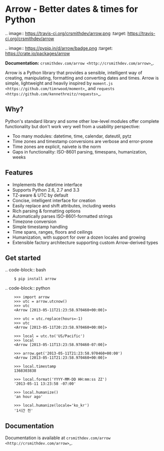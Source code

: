 Arrow - Better dates & times for Python
=======================================

.. image:: https://travis-ci.org/crsmithdev/arrow.png
        :target: https://travis-ci.org/crsmithdev/arrow
        
.. image:: https://pypip.in/d/arrow/badge.png
        :target: https://crate.io/packages/arrow
        
**Documentation:** `crsmithdev.com/arrow <http://crsmithdev.com/arrow>`_.

Arrow is a Python library that provides a sensible, intelligent way of creating, manipulating, formatting and converting dates and times.  Arrow is simple, lightweight and heavily inspired by `moment.js <https://github.com/timrwood/moment>`_ and `requests <https://github.com/kennethreitz/requests>`_.

Why?
----

Python's standard library and some other low-level modules offer complete functionality but don't work very well from a usability perspective:

- Too many modules:  datetime, time, calendar, dateutil, pytz
- Time zones and timestamp conversions are verbose and error-prone
- Time zones are explicit, naivete is the norm
- Gaps in functionality:  ISO-8601 parsing, timespans, humanization, weeks

Features
--------

- Implements the datetime interface
- Supports Python 2.6, 2.7 and 3.3
- TZ-aware & UTC by default
- Concise, intelligent interface for creation
- Easily replace and shift attributes, including weeks
- Rich parsing & formatting options
- Automatically parses ISO-8601-formatted strings
- Timezone conversion
- Simple timestamp handling
- Time spans, ranges, floors and ceilings
- Humanization, with support for over a dozen locales and growing
- Extensible factory architecture supporting custom Arrow-derived types

Get started
-----------

.. code-block:: bash

        $ pip install arrow

.. code-block:: python

        >>> import arrow
        >>> utc = arrow.utcnow()
        >>> utc
        <Arrow [2013-05-11T21:23:58.970460+00:00]>

        >>> utc = utc.replace(hours=-1)
        >>> utc
        <Arrow [2013-05-11T20:23:58.970460+00:00]>

        >>> local = utc.to('US/Pacific')
        >>> local
        <Arrow [2013-05-11T13:23:58.970460-07:00]>

        >>> arrow.get('2013-05-11T21:23:58.970460+00:00')
        <Arrow [2013-05-11T21:23:58.970460+00:00]>

        >>> local.timestamp
        1368303838

        >>> local.format('YYYY-MM-DD HH:mm:ss ZZ')
        '2013-05-11 13:23:58 -07:00'

        >>> local.humanize()
        'an hour ago'

        >>> local.humanize(locale='ko_kr')
        '1시간 전'

Documentation
-------------

Documentation is available at `crsmithdev.com/arrow <http://crsmithdev.com/arrow>`_.

